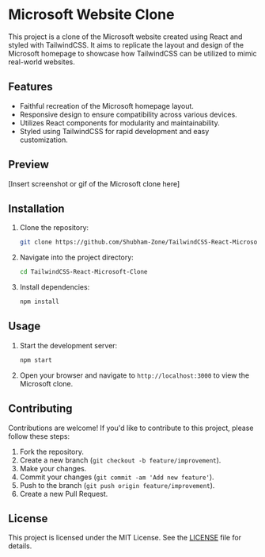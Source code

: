 # Microsoft Website Clone

This project is a clone of the Microsoft website created using React and styled with TailwindCSS. It aims to replicate the layout and design of the Microsoft homepage to showcase how TailwindCSS can be utilized to mimic real-world websites.

## Features

- Faithful recreation of the Microsoft homepage layout.
- Responsive design to ensure compatibility across various devices.
- Utilizes React components for modularity and maintainability.
- Styled using TailwindCSS for rapid development and easy customization.

## Preview

[Insert screenshot or gif of the Microsoft clone here]

## Installation

1. Clone the repository:

   ```bash
   git clone https://github.com/Shubham-Zone/TailwindCSS-React-Microsoft-Clone.git
   ```

2. Navigate into the project directory:

   ```bash
   cd TailwindCSS-React-Microsoft-Clone
   ```

3. Install dependencies:

   ```bash
   npm install
   ```

## Usage

1. Start the development server:

   ```bash
   npm start
   ```

2. Open your browser and navigate to `http://localhost:3000` to view the Microsoft clone.

## Contributing

Contributions are welcome! If you'd like to contribute to this project, please follow these steps:

1. Fork the repository.
2. Create a new branch (`git checkout -b feature/improvement`).
3. Make your changes.
4. Commit your changes (`git commit -am 'Add new feature'`).
5. Push to the branch (`git push origin feature/improvement`).
6. Create a new Pull Request.

## License

This project is licensed under the MIT License. See the [LICENSE](LICENSE) file for details.
